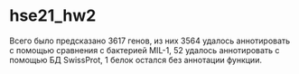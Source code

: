 # hse21_hw2

Всего было предсказано 3617 генов, из них 3564 удалось аннотировать с помощью сравнения с бактерией MIL-1, 52 удалось аннотировать с помощью БД SwissProt, 1  белок остался без аннотации функции.
